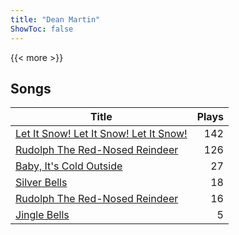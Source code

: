 ```yaml
---
title: "Dean Martin"
ShowToc: false
---
```


{{< more >}}

## Songs
Title | Plays 
----- | -----: 
[Let It Snow! Let It Snow! Let It Snow!](/songs/let-it-snow-let-it-snow-let-it-snow) | 142
[Rudolph The Red-Nosed Reindeer](/songs/rudolph-the-red-nosed-reindeer) | 126
[Baby, It's Cold Outside](/songs/baby-its-cold-outside) | 27
[Silver Bells](/songs/silver-bells) | 18
[Rudolph The Red-Nosed Reindeer](/songs/rudolph-the-red-nosed-reindeer) | 16
[Jingle Bells](/songs/jingle-bells) | 5

